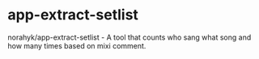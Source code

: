 # app-extract-setlist
norahyk/app-extract-setlist - A tool that counts who sang what song and how many times based on mixi comment.
